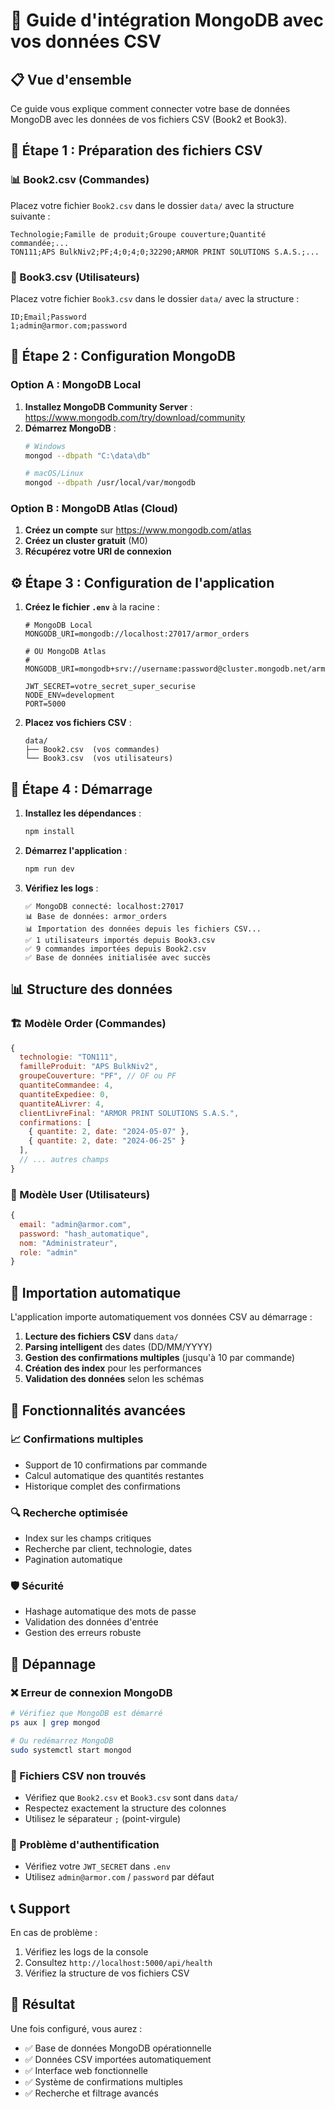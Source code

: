 # 🚀 Guide d'intégration MongoDB avec vos données CSV

## 📋 Vue d'ensemble

Ce guide vous explique comment connecter votre base de données MongoDB avec les données de vos fichiers CSV (Book2 et Book3).

## 🎯 Étape 1 : Préparation des fichiers CSV

### 📊 Book2.csv (Commandes)
Placez votre fichier `Book2.csv` dans le dossier `data/` avec la structure suivante :
```
Technologie;Famille de produit;Groupe couverture;Quantité commandée;...
TON111;APS BulkNiv2;PF;4;0;4;0;32290;ARMOR PRINT SOLUTIONS S.A.S.;...
```

### 👥 Book3.csv (Utilisateurs)
Placez votre fichier `Book3.csv` dans le dossier `data/` avec la structure :
```
ID;Email;Password
1;admin@armor.com;password
```

## 🔧 Étape 2 : Configuration MongoDB

### Option A : MongoDB Local
1. **Installez MongoDB Community Server** : https://www.mongodb.com/try/download/community
2. **Démarrez MongoDB** :
   ```bash
   # Windows
   mongod --dbpath "C:\data\db"
   
   # macOS/Linux
   mongod --dbpath /usr/local/var/mongodb
   ```

### Option B : MongoDB Atlas (Cloud)
1. **Créez un compte** sur https://www.mongodb.com/atlas
2. **Créez un cluster gratuit** (M0)
3. **Récupérez votre URI de connexion**

## ⚙️ Étape 3 : Configuration de l'application

1. **Créez le fichier `.env`** à la racine :
   ```env
   # MongoDB Local
   MONGODB_URI=mongodb://localhost:27017/armor_orders
   
   # OU MongoDB Atlas
   # MONGODB_URI=mongodb+srv://username:password@cluster.mongodb.net/armor_orders
   
   JWT_SECRET=votre_secret_super_securise
   NODE_ENV=development
   PORT=5000
   ```

2. **Placez vos fichiers CSV** :
   ```
   data/
   ├── Book2.csv  (vos commandes)
   └── Book3.csv  (vos utilisateurs)
   ```

## 🚀 Étape 4 : Démarrage

1. **Installez les dépendances** :
   ```bash
   npm install
   ```

2. **Démarrez l'application** :
   ```bash
   npm run dev
   ```

3. **Vérifiez les logs** :
   ```
   ✅ MongoDB connecté: localhost:27017
   📊 Base de données: armor_orders
   📊 Importation des données depuis les fichiers CSV...
   ✅ 1 utilisateurs importés depuis Book3.csv
   ✅ 9 commandes importées depuis Book2.csv
   ✅ Base de données initialisée avec succès
   ```

## 📊 Structure des données

### 🏗️ Modèle Order (Commandes)
```javascript
{
  technologie: "TON111",
  familleProduit: "APS BulkNiv2",
  groupeCouverture: "PF", // OF ou PF
  quantiteCommandee: 4,
  quantiteExpediee: 0,
  quantiteALivrer: 4,
  clientLivreFinal: "ARMOR PRINT SOLUTIONS S.A.S.",
  confirmations: [
    { quantite: 2, date: "2024-05-07" },
    { quantite: 2, date: "2024-06-25" }
  ],
  // ... autres champs
}
```

### 👤 Modèle User (Utilisateurs)
```javascript
{
  email: "admin@armor.com",
  password: "hash_automatique",
  nom: "Administrateur",
  role: "admin"
}
```

## 🔄 Importation automatique

L'application importe automatiquement vos données CSV au démarrage :

1. **Lecture des fichiers CSV** dans `data/`
2. **Parsing intelligent** des dates (DD/MM/YYYY)
3. **Gestion des confirmations multiples** (jusqu'à 10 par commande)
4. **Création des index** pour les performances
5. **Validation des données** selon les schémas

## 🎯 Fonctionnalités avancées

### 📈 Confirmations multiples
- Support de 10 confirmations par commande
- Calcul automatique des quantités restantes
- Historique complet des confirmations

### 🔍 Recherche optimisée
- Index sur les champs critiques
- Recherche par client, technologie, dates
- Pagination automatique

### 🛡️ Sécurité
- Hashage automatique des mots de passe
- Validation des données d'entrée
- Gestion des erreurs robuste

## 🔧 Dépannage

### ❌ Erreur de connexion MongoDB
```bash
# Vérifiez que MongoDB est démarré
ps aux | grep mongod

# Ou redémarrez MongoDB
sudo systemctl start mongod
```

### 📁 Fichiers CSV non trouvés
- Vérifiez que `Book2.csv` et `Book3.csv` sont dans `data/`
- Respectez exactement la structure des colonnes
- Utilisez le séparateur `;` (point-virgule)

### 🔑 Problème d'authentification
- Vérifiez votre `JWT_SECRET` dans `.env`
- Utilisez `admin@armor.com` / `password` par défaut

## 📞 Support

En cas de problème :
1. Vérifiez les logs de la console
2. Consultez `http://localhost:5000/api/health`
3. Vérifiez la structure de vos fichiers CSV

## 🎉 Résultat

Une fois configuré, vous aurez :
- ✅ Base de données MongoDB opérationnelle
- ✅ Données CSV importées automatiquement
- ✅ Interface web fonctionnelle
- ✅ Système de confirmations multiples
- ✅ Recherche et filtrage avancés